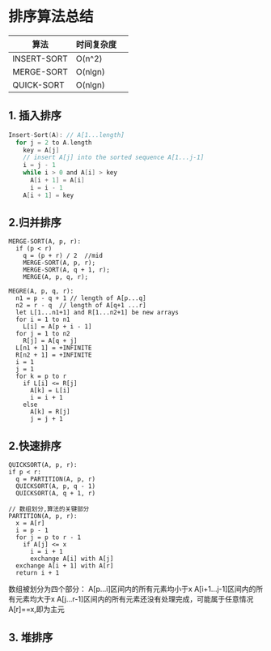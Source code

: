 # 排序算法总结

|算法|时间复杂度||
|---|---|---|
|INSERT-SORT|O(n^2)|
|MERGE-SORT|O(nlgn)|
|QUICK-SORT|O(nlgn)|

## 1. 插入排序

```C
Insert-Sort(A): // A[1...length]
  for j = 2 to A.length
    key = A[j]
    // insert A[j] into the sorted sequence A[1...j-1]
    i = j - 1
    while i > 0 and A[i] > key
      A[i + 1] = A[i]
      i = i - 1
    A[i + 1] = key
```

## 2.归并排序
```
MERGE-SORT(A, p, r):
  if (p < r)
    q = (p + r) / 2  //mid
    MERGE-SORT(A, p, r);
    MERGE-SORT(A, q + 1, r);
    MERGE(A, p, q, r);

MEGRE(A, p, q, r):
  n1 = p - q + 1 // length of A[p...q]
  n2 = r - q  // length of A[q+1 ...r]
  let L[1...n1+1] and R[1...n2+1] be new arrays
  for i = 1 to n1
    L[i] = A[p + i - 1]
  for j = 1 to n2
    R[j] = A[q + j]
  L[n1 + 1] = +INFINITE
  R[n2 + 1] = +INFINITE
  i = 1
  j = 1
  for k = p to r
    if L[i] <= R[j]
      A[k] = L[i]
      i = i + 1
    else 
      A[k] = R[j]
      j = j + 1
```

## 2.快速排序

```
QUICKSORT(A, p, r):
if p < r:
  q = PARTITION(A, p, r)
  QUICKSORT(A, p, q - 1)
  QUICKSORT(A, q + 1, r)

// 数组划分,算法的关键部分
PARTITION(A, p, r):
  x = A[r]
  i = p - 1
  for j = p to r - 1
    if A[j] <= x
      i = i + 1
      exchange A[i] with A[j]
  exchange A[i + 1] with A[r]
  return i + 1
```

数组被划分为四个部分：
A[p...i]区间内的所有元素均小于x
A[i+1...j-1]区间内的所有元素均大于x
A[j...r-1]区间内的所有元素还没有处理完成，可能属于任意情况
A[r]==x,即为主元

## 3. 堆排序
